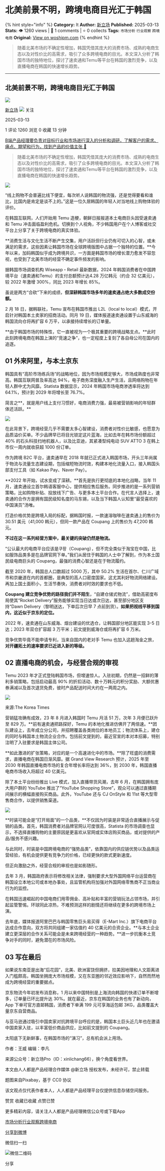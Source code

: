 # 北美前景不明，跨境电商目光汇于韩国
{% hint style="info" %}
**Category:** It
**Author:** [新立场](https://www.woshipm.com/u/1446782)
**Published:** 2025-03-13  
**Stats:** 👁️ 1260 views | 💬 1 comments | ⭐ 0 collects
**Tags:** `市场分析` `行业观察` `跨境电商`
**Original:** [View on woshipm.com](https://www.woshipm.com/it/6191525.html)
{% endhint %}
> 随着北美市场的不确定性增加，韩国凭借其庞大的消费市场、成熟的电商生态以及对性价比的高需求，吸引了众多跨境电商的目光。本文深入分析了韩国市场的独特地位，探讨了速卖通和Temu等平台在韩国的激烈竞争，以及直播电商在韩国的快速增长趋势。

---

## 北美前景不明，跨境电商目光汇于韩国

[![](https://static.woshipm.com/APP_U_202207_20220725190912_1686.jpeg?imageView2/1/w/72/h/72/q/100)](https://www.woshipm.com/u/1446782)

[新立场](https://www.woshipm.com/u/1446782) ![](https://static.woshipm.com/tag/1122_1@2x.png) 关注

2025-03-13

1 评论 1260 浏览 0 收藏 13 分钟

[B端产品经理要负责对目标行业和市场进行深入的分析和调研，了解客户的需求、痛点、期望和行为，找到产品的价值主张 🔗](https://ke.qidianla.com/courses/bcpm)

> 随着北美市场的不确定性增加，韩国凭借其庞大的消费市场、成熟的电商生态以及对性价比的高需求，吸引了众多跨境电商的目光。本文深入分析了韩国市场的独特地位，探讨了速卖通和Temu等平台在韩国的激烈竞争，以及直播电商在韩国的快速增长趋势。

![](https://image.woshipm.com/2023/05/06/02be09d6-ec01-11ed-adbb-00163e0b5ff3.jpg)

“线上购物不会普遍比线下便宜，每次听人说韩国的物流强，还是觉得要看和谁比，比国内是肯定是谈不上的。”这是一位久居韩国的年轻人对当地线上购物体验的评价。

在韩国互联网，人们开始用 Temu 造梗，朝鲜日报报道本土电商巨头因受速卖通和 Temu 冲击面临盈利危机。切换到个人视角，不少韩国用户在个人博客或社交平台上分享了关于跨境电商的真实体验。

**消费生活与文化生活不断产生交集，用户活跃但行业仍有可切入的心智，或未满足的需求，这些因素让韩国市场在全球跨境版图中占据一个独特的位置。**今年以来，加码韩国似乎成为跨境共识，一方面是韩国市场的增长潜力愈发不容忽视，也受到了北美市场的经营不确定事件频发的影响。

据韩国市场调查机构 Wiseapp・Retail 最新数据，2024 年韩国消费者在中国跨境平台（速卖通和Temu）的支付总额预计达4.28 万亿韩元（约合 32 亿美元），较 2022 年激增 300%，同比 2023 年增长 85%。

虽说是两方“合砍”下来的成绩，**但深耕韩国市场多年的速卖通占绝大多数成交份额。**

2 月 18 日，据韩联社，Temu 宣布在韩国市推出 L2L（local to local）模式，开启针对韩国本土卖家的招商活动。同月 19 日，媒体报道速卖通设置于山东威海的韩国流向仓将再扩容 6 万平，以承接持续增长的订单量。

**由于韩国市场的特殊性，它一直被视为一个极其重要的跨境战略支点。**此时此刻跨境电商在韩国上演的“竞速之争”，也一定程度上复刻了各自母公司在国内的追逐。

## 01 外来阿里，与本土京东

韩国具有“高阶市场练兵场”的战略地位，因为市场规模足够大，市场成熟度也非常高。韩国互联网普及率高达 94%，电子商务深度融入生产生活，且网络购物在年轻人群中尤为风靡。Statista 数据显示，2024 年韩国市场电商渗透率将达到 64.1%，预计到 2029 年将增长至 76.7%。

简言之**，就是用户线上支付习惯好，电商消费力强，最易被营销影响的年轻群体还活跃。**

![](https://mp.toutiao.com/mp/agw/article_material/open_image/get?code=M2JlNGFhZGVmMGY0OTk4ODJjZDFiMWI3ZDkyZTI3NjQsMTc0MTc5MTA4NDEzOQ==)

在此背景下，跨境经营几乎不需要太多心智建设，消费者对性价比敏感，也愿意为品质溢价买单。不少品牌早已将目光锁定这片蓝海，比如去年在韩市场份额超过 40% 的石头科技扫地机器人，以及比亚迪，其紧凑型纯电动 SUV ATTO 3 在韩上市仅一周内就收获超 1000 份订单。

作为跨境 B2C 平台，速卖通早在 2018 年就已正式进入韩国市场，开头三年尚属于物流与流量生态建设期，包括缩短物流时效，构建本地化流量入口，接入韩国头部支付工具（如 Kakao Pay、Naver Pay）。

**2022 年开始，试水变成了深耕。**首先是执行更彻底的本地化战略，当年 11 月，速卖通设立首尔韩语客服中心，提供相应售后服务。同步推进的是一系列营销策略，比如购物补贴、投放线下广告、与更多本土平台合作。在代言人选择上，速卖通的合作方是拥有国民级知名度的马东锡，以及当下韩国人认知里“最受喜欢的中国演员”汤唯。

打造价格优势是跨境入局的标配，据韩国时报，一款速溶咖啡在速卖通上的售价为 30.51 美元（41,000 韩元），但同一款产品在 Coupang 上的售价为 47,200 韩元。

**不过在这一系列经营方案中，最关键的突破仍然是物流。**

“公认最大的电商平台应该是쿠팡（Coupang），但不完全类似于淘宝在中国，比如服饰品类多是在品牌官网下单。”我们从居住于韩国的人士中了解到，作为本土国民级电商巨头的 Coupang，最强的消费心智还是在于物流履约。

截至 2020 年，韩国总人口数超过 5000 万，其中 50.2% 生活在首尔、仁川广域市和京畿道在内的首都圈，是典型的高人口密度国家。这尤其利好物流网络建设。再加上国土面积小，生活节奏快，消费者对时效的要求也不低。

**Coupang 建立竞争优势的路径我们并不陌生**，“自建仓储式物流”，借助高密度布局使其“Rocket Delivery”服务能够实现当日达或次日达，甚至部分地区支持“Dawn Delivery（黎明送达，下单后次日早 7 点前到货）。**如果把视线平移到国内，这近似于京东的定位。**

2022 年，速卖通在山东威海、烟台建设的优选仓，让韩国部分地区能实现 3-5 日达；2023 年双仓扩容超 3 万平米；前文提到威海仓或将再扩容 6 万米。

竞争优势毕竟不能申请专利，当来自国内的老对手 Temu 也加入这趟淘金之旅，**对开疆拓土的速率要求已近进入新的等级。**

## 02 直播电商的机会，与经营合规的审视

Temu 2023 年才正式登陆韩国市场，但增速惊人。入驻初期，仍然是一招鲜的薄利多销策略，包括启动最高 90% 的折扣活动、数十万韩元的积分奖励、大额优惠券满减以及首次退货免费，彼时产品配送时间大约在一两周之内。

![](https://mp.toutiao.com/mp/agw/article_material/open_image/get?code=YWFiNjUwODE2YzJjZjUyZjcxN2NhODc1ZDk4YmZjZWIsMTc0MTc5MTA4NDEzOQ==)

来源:The Korea Times

营销猛攻确有成效，23 年 8 月进入韩国时 Temu 月活 51 万，次年 3 月便已跃升至 829 万。**前有速卖通把路探好，Temu 的本地化推进仿佛开了两倍速。**团队建设上，去年成立分公司，并招聘覆盖各类岗位的本地员工；物流体系上，建仓的同时与韩国本土物流企业合作。包括前文提到的，最近官宣的本对本招募，特别注明了入驻要求是韩国主体公司。

**如此激进的扩张策略，对应的是一个高速进化中的市场。**除了旺盛的消费需求，直播电商在韩国日渐风靡。据 Grand View Research 预计，2025 年至 2030 年韩国直播电商市场的复合年增长率将达到 36%，到 2030 年，韩国直播电商市场收入将超过 40 亿美元。

除了本土平台纷纷推出 Live 模式，加入直播带货风潮，去年 6 月，在韩国拥有庞大用户群的 YouTube 推出了“YouTube Shopping Store”，观众可以通过直播期间展示的横幅直接购买商品。此外，YouTube 还与 CJ OnStyle 和 11st 等大型零售商合作，以提供销售渠道。

![](https://mp.toutiao.com/mp/agw/article_material/open_image/get?code=Mjc4OTNlZDFjN2M4YmRiZWE1NGM3YmU2ODAzM2JkODEsMTc0MTc5MTA4NDEzOQ==)

**时装可能会是“打开局面”的一个品类，**不仅因为时装是非常适合直播展示与促销的品类。首先，韩国消费者对品牌官网认可度很高，Statista 的市场调查也显示，不选择直播购物的主要原因是更喜欢从官网或实体店购买商品，或对提供的产品/服务不感兴趣。

与此同时，时装是中国跨境电商的“强势品类”，依靠国内的供应链优势以及品类运营经验，有机会提供更有竞争力的价格，已经更快的款式更新速度。

但正向激励之外，经营合规的审视也是如影随形。

去年 3 月，韩国政府表示将修改相关法律，强制要求大型外国网络平台运营商在韩国设立本地公司或本地办事处，且监管机构将加强对外国网络零售商不正当商业行为的监控。

在韩国迅速崛起的中国电商们用零佣金、高补贴和丰富的营销玩法占领市场，并引起监管警惕。环球同此凉热，不难预测这样的剧情还将继续在更多的跨境市场上演。

去年底，媒体报道阿里巴巴与韩国零售巨头易买得（E-Mart Inc.）旗下电商平台达成合作意向，双方将共同组建一家估值约 40 亿美元的合资企业。**与本土企业建立更深层的合作关系可能会是未来跨境经营的一种趋势。**进一步抗衡本土竞争对手的同时，避免潜在的市场风险。

## 03 写在最后

如果说东南亚是出海“后花园”，北美、欧洲富饶但拥挤，拉美因地理和人文距离进入门槛颇高，韩国坐拥庞大市场规模，又在东亚圈的邻近效应影响下，自然而然地成为跨境经营的重要据点。

京东物流今年初发布消息称，1 月以来中国特别是上海流向韩国的快递订单不断增多，订单量已环比提升达 30%。就在最近，京东在韩国的业务也有了新动向，App 下单可官方直邮韩国，消费者下单满 199 元可享海运包邮 3KG，品类覆盖大量京东自营商品。

与亚马逊通过吸引中国卖家对抗跨境平台呼应的是，韩国本土巨头近几年也在邀请中国卖家入驻，以丰富低价商品供应，比如前文提到的 Coupang。

太阳底下无新鲜事，在韩国市场的“演习”，总有机会派上用场。

作者：王威 编辑：李凡

来源公众号：新立场Pro（ID：xinlichang66），换个角度看世界。

本文由人人都是产品经理合作媒体 @新立场 授权发布，未经许可，禁止转载

题图来自Pixabay，基于 CC0 协议

该文观点仅代表作者本人，人人都是产品经理平台仅提供信息存储空间服务。

赞赏 收藏已收藏 点赞已赞

更多精彩内容，请关注人人都是产品经理微信公众号或下载App

[市场分析](https://www.woshipm.com/tag/%e5%b8%82%e5%9c%ba%e5%88%86%e6%9e%90)[行业观察](https://www.woshipm.com/tag/%e8%a1%8c%e4%b8%9a%e8%a7%82%e5%af%9f)[跨境电商](https://www.woshipm.com/tag/%e8%b7%a8%e5%a2%83%e7%94%b5%e5%95%86)

[分享到微博](https://service.weibo.com/share/share.php?appkey=2775287854&title=北美前景不明，跨境电商目光汇于韩国&url=https://www.woshipm.com/it/6191525.html&pic=https://image.woshipm.com/2023/05/06/02be09d6-ec01-11ed-adbb-00163e0b5ff3.jpg)

微信扫一扫

![微信二维码](https://api.pwmqr.com/qrcode/create/?url=https://www.woshipm.com/it/6191525.html)

分享